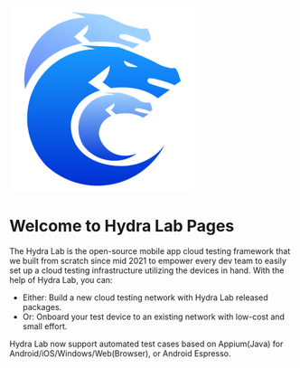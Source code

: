 ![Hydra Lab Logo](images/logo.png)
# Welcome to Hydra Lab Pages

The Hydra Lab is the open-source mobile app cloud testing framework that we built from scratch since mid 2021 to empower every dev team to easily set up a cloud testing infrastructure utilizing the devices in hand. With the help of Hydra Lab, you can:
- Either: Build a new cloud testing network with Hydra Lab released packages.
- Or: Onboard your test device to an existing network with low-cost and small effort.

Hydra Lab now support automated test cases based on Appium(Java) for Android/iOS/Windows/Web(Browser), or Android Espresso.
